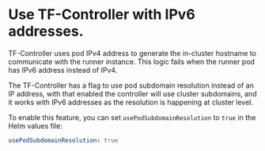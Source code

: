 # Use TF-Controller with IPv6 addresses.

TF-Controller uses pod IPv4 address to generate the in-cluster hostname to
communicate with the runner instance. This logic fails when the runner pod has
IPv6 address instead of IPv4.

The TF-Controller has a flag to use pod subdomain resolution instead of an IP
address, with that enabled the controller will use cluster subdomains, and it
works with IPv6 addresses as the resolution is happening at cluster level.

To enable this feature, you can set `usePodSubdomainResolution` to `true` in the
Helm values file:

```yaml
usePodSubdomainResolution: true
```
